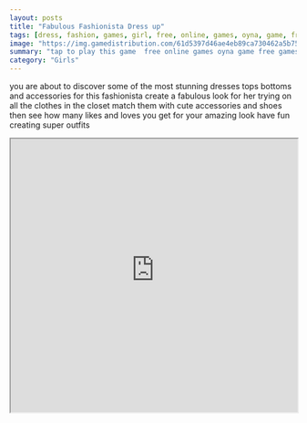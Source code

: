 ```yaml
---
layout: posts
title: "Fabulous Fashionista Dress up"
tags: [dress, fashion, games, girl, free, online, games, oyna, game, free, games, play, play, games]
image: "https://img.gamedistribution.com/61d5397d46ae4eb89ca730462a5b7556-512x384.jpeg"
summary: "tap to play this game  free online games oyna game free games play play games"
category: "Girls"
---
```


you are about to discover some of the most stunning dresses tops bottoms and accessories for this fashionista create a fabulous look for her trying on all the clothes in the closet match them with cute accessories and shoes then see how many likes and loves you get for your amazing look have fun creating super outfits

<iframe width="100%" height="480px;" src="https://html5.gamedistribution.com/61d5397d46ae4eb89ca730462a5b7556/"></iframe>